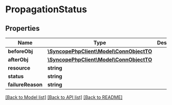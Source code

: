 # PropagationStatus

## Properties
Name | Type | Description | Notes
------------ | ------------- | ------------- | -------------
**beforeObj** | [**\SyncopePhpClient\Model\ConnObjectTO**](ConnObjectTO.md) |  | [optional] 
**afterObj** | [**\SyncopePhpClient\Model\ConnObjectTO**](ConnObjectTO.md) |  | [optional] 
**resource** | **string** |  | [optional] 
**status** | **string** |  | [optional] 
**failureReason** | **string** |  | [optional] 

[[Back to Model list]](../README.md#documentation-for-models) [[Back to API list]](../README.md#documentation-for-api-endpoints) [[Back to README]](../README.md)



